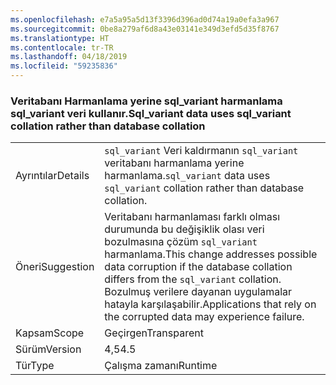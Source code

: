 ```yaml
---
ms.openlocfilehash: e7a5a95a5d13f3396d396ad0d74a19a0efa3a967
ms.sourcegitcommit: 0be8a279af6d8a43e03141e349d3efd5d35f8767
ms.translationtype: HT
ms.contentlocale: tr-TR
ms.lasthandoff: 04/18/2019
ms.locfileid: "59235836"
---
```

### <a name="sqlvariant-data-uses-sqlvariant-collation-rather-than-database-collation"></a><span data-ttu-id="39795-101">Veritabanı Harmanlama yerine sql_variant harmanlama sql_variant veri kullanır.</span><span class="sxs-lookup"><span data-stu-id="39795-101">Sql_variant data uses sql_variant collation rather than database collation</span></span>

|   |   |
|---|---|
|<span data-ttu-id="39795-102">Ayrıntılar</span><span class="sxs-lookup"><span data-stu-id="39795-102">Details</span></span>|<span data-ttu-id="39795-103"><code>sql_variant</code> Veri kaldırmanın <code>sql_variant</code> veritabanı harmanlama yerine harmanlama.</span><span class="sxs-lookup"><span data-stu-id="39795-103"><code>sql_variant</code> data uses <code>sql_variant</code> collation rather than database collation.</span></span>|
|<span data-ttu-id="39795-104">Öneri</span><span class="sxs-lookup"><span data-stu-id="39795-104">Suggestion</span></span>|<span data-ttu-id="39795-105">Veritabanı harmanlaması farklı olması durumunda bu değişiklik olası veri bozulmasına çözüm <code>sql_variant</code> harmanlama.</span><span class="sxs-lookup"><span data-stu-id="39795-105">This change addresses possible data corruption if the database collation differs from the <code>sql_variant</code> collation.</span></span> <span data-ttu-id="39795-106">Bozulmuş verilere dayanan uygulamalar hatayla karşılaşabilir.</span><span class="sxs-lookup"><span data-stu-id="39795-106">Applications that rely on the corrupted data may experience failure.</span></span>|
|<span data-ttu-id="39795-107">Kapsam</span><span class="sxs-lookup"><span data-stu-id="39795-107">Scope</span></span>|<span data-ttu-id="39795-108">Geçirgen</span><span class="sxs-lookup"><span data-stu-id="39795-108">Transparent</span></span>|
|<span data-ttu-id="39795-109">Sürüm</span><span class="sxs-lookup"><span data-stu-id="39795-109">Version</span></span>|<span data-ttu-id="39795-110">4,5</span><span class="sxs-lookup"><span data-stu-id="39795-110">4.5</span></span>|
|<span data-ttu-id="39795-111">Tür</span><span class="sxs-lookup"><span data-stu-id="39795-111">Type</span></span>|<span data-ttu-id="39795-112">Çalışma zamanı</span><span class="sxs-lookup"><span data-stu-id="39795-112">Runtime</span></span>|
